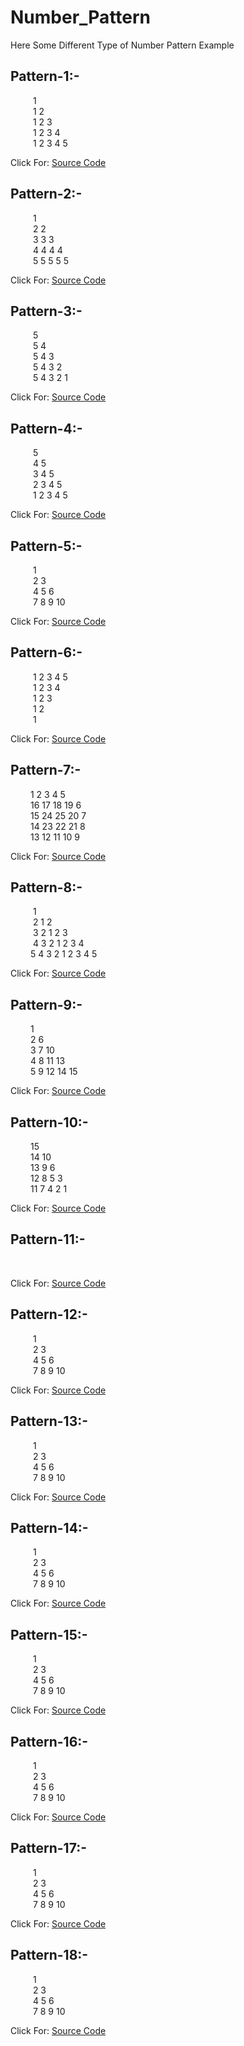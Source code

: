 # Number_Pattern

Here Some Different Type of Number Pattern Example

## Pattern-1:-    
&emsp;   &emsp; 1    
&emsp;   &emsp; 1 2   
&emsp;   &emsp; 1 2 3  
&emsp;   &emsp; 1 2 3 4  
&emsp;   &emsp; 1 2 3 4 5

Click For: [Source Code](https://github.com/Mahendra710/Number_Pattern/blob/main/7.1-Number%20Pattern.py) 

## Pattern-2:-    
&emsp;   &emsp; 1     
&emsp;   &emsp; 2 2   
&emsp;   &emsp; 3 3 3  
&emsp;   &emsp; 4 4 4 4  
&emsp;   &emsp; 5 5 5 5 5

Click For: [Source Code](https://github.com/Mahendra710/Number_Pattern/blob/main/7.2-Number%20Pattern.py)

## Pattern-3:-    
&emsp;   &emsp; 5         
&emsp;   &emsp; 5 4       
&emsp;   &emsp; 5 4 3    
&emsp;   &emsp; 5 4 3 2   
&emsp;   &emsp; 5 4 3 2 1

Click For: [Source Code](https://github.com/Mahendra710/Number_Pattern/blob/main/7.3-Number%20Pattern.py)

## Pattern-4:-    
&emsp;   &emsp; 5             
&emsp;   &emsp; 4 5             
&emsp;   &emsp; 3 4 5     
&emsp;   &emsp; 2 3 4 5    
&emsp;   &emsp; 1 2 3 4 5  

Click For: [Source Code](https://github.com/Mahendra710/Number_Pattern/blob/main/7.4-Number%20Pattern.py)

## Pattern-5:-    
&emsp;   &emsp; 1       
&emsp;   &emsp; 2  3       
&emsp;   &emsp; 4  5  6      
&emsp;   &emsp; 7  8  9  10         

Click For: [Source Code](https://github.com/Mahendra710/Number_Pattern/blob/main/7.5-Number%20Pattern.py)

## Pattern-6:-    
&emsp;   &emsp; 1 2 3 4 5     
&emsp;   &emsp; 1 2 3 4   
&emsp;   &emsp; 1 2 3   
&emsp;   &emsp; 1 2   
&emsp;   &emsp; 1   
         

Click For: [Source Code](https://github.com/Mahendra710/Number_Pattern/blob/main/7.6-Number%20Pattern.py)

## Pattern-7:-    
&emsp;   &emsp;1	2	  3	  4	  5  	
&emsp;   &emsp;16	17	18	19	6  	
&emsp;   &emsp;15	24	25	20	7  	
&emsp;   &emsp;14	23	22	21	8  	
&emsp;   &emsp;13	12	11	10	9  	        

Click For: [Source Code](https://github.com/Mahendra710/Number_Pattern/blob/main/7.7-Number%20Pattern.py)

## Pattern-8:-    
&emsp;   &emsp;                1     
&emsp;   &emsp;            2   1   2     
&emsp;   &emsp;        3   2   1   2   3     
&emsp;   &emsp;    4   3   2   1   2   3   4     
&emsp;   &emsp;5   4   3   2   1   2   3   4   5     
          

Click For: [Source Code](https://github.com/Mahendra710/Number_Pattern/blob/main/7.8-Number%20Pattern.py)

## Pattern-9:-    
&emsp;   &emsp;1   
&emsp;   &emsp;2 6   
&emsp;   &emsp;3 7 10   
&emsp;   &emsp;4 8 11 13   
&emsp;   &emsp;5 9 12 14 15            

Click For: [Source Code](https://github.com/Mahendra710/Number_Pattern/blob/main/7.9-Number%20Pattern.py)

## Pattern-10:-    
&emsp;   &emsp;15    
&emsp;   &emsp;14  10    
&emsp;   &emsp;13  9   6     
&emsp;   &emsp;12  8   5   3     
&emsp;   &emsp;11  7   4   2   1     
        

Click For: [Source Code](https://github.com/Mahendra710/Number_Pattern/blob/main/7.10-Number%20Pattern.py)

## Pattern-11:-    
&emsp;   &emsp;          

Click For: [Source Code](https://github.com/Mahendra710/Number_Pattern/blob/main/7.11-Number%20Pattern.py)

## Pattern-12:-    
&emsp;   &emsp; 1       
&emsp;   &emsp; 2  3       
&emsp;   &emsp; 4  5  6      
&emsp;   &emsp; 7  8  9  10         

Click For: [Source Code](https://github.com/Mahendra710/Number_Pattern/blob/main/7.12-Number%20Pattern.py)

## Pattern-13:-    
&emsp;   &emsp; 1       
&emsp;   &emsp; 2  3       
&emsp;   &emsp; 4  5  6      
&emsp;   &emsp; 7  8  9  10         

Click For: [Source Code](https://github.com/Mahendra710/Number_Pattern/blob/main/7.13-Number%20Pattern.py)

## Pattern-14:-    
&emsp;   &emsp; 1       
&emsp;   &emsp; 2  3       
&emsp;   &emsp; 4  5  6      
&emsp;   &emsp; 7  8  9  10         

Click For: [Source Code](https://github.com/Mahendra710/Number_Pattern/blob/main/7.14-Number%20Pattern.py)

## Pattern-15:-    
&emsp;   &emsp; 1       
&emsp;   &emsp; 2  3       
&emsp;   &emsp; 4  5  6      
&emsp;   &emsp; 7  8  9  10         

Click For: [Source Code](https://github.com/Mahendra710/Number_Pattern/blob/main/7.15-Number%20Pattern.py)

## Pattern-16:-    
&emsp;   &emsp; 1       
&emsp;   &emsp; 2  3       
&emsp;   &emsp; 4  5  6      
&emsp;   &emsp; 7  8  9  10         

Click For: [Source Code](https://github.com/Mahendra710/Number_Pattern/blob/main/7.16-Number%20Pattern.py)

## Pattern-17:-    
&emsp;   &emsp; 1       
&emsp;   &emsp; 2  3       
&emsp;   &emsp; 4  5  6      
&emsp;   &emsp; 7  8  9  10         

Click For: [Source Code](https://github.com/Mahendra710/Number_Pattern/blob/main/7.17-Number%20Pattern.py)

## Pattern-18:-    
&emsp;   &emsp; 1       
&emsp;   &emsp; 2  3       
&emsp;   &emsp; 4  5  6      
&emsp;   &emsp; 7  8  9  10         

Click For: [Source Code](https://github.com/Mahendra710/Number_Pattern/blob/main/7.18-Number%20Pattern.py)
